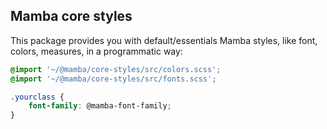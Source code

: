## Mamba core styles 

This package provides you with default/essentials Mamba styles, like font, colors, measures, in a programmatic way:

```scss
@import '~/@mamba/core-styles/src/colors.scss';
@import '~/@mamba/core-styles/src/fonts.scss';

.yourclass {
	font-family: @mamba-font-family;
}
```
